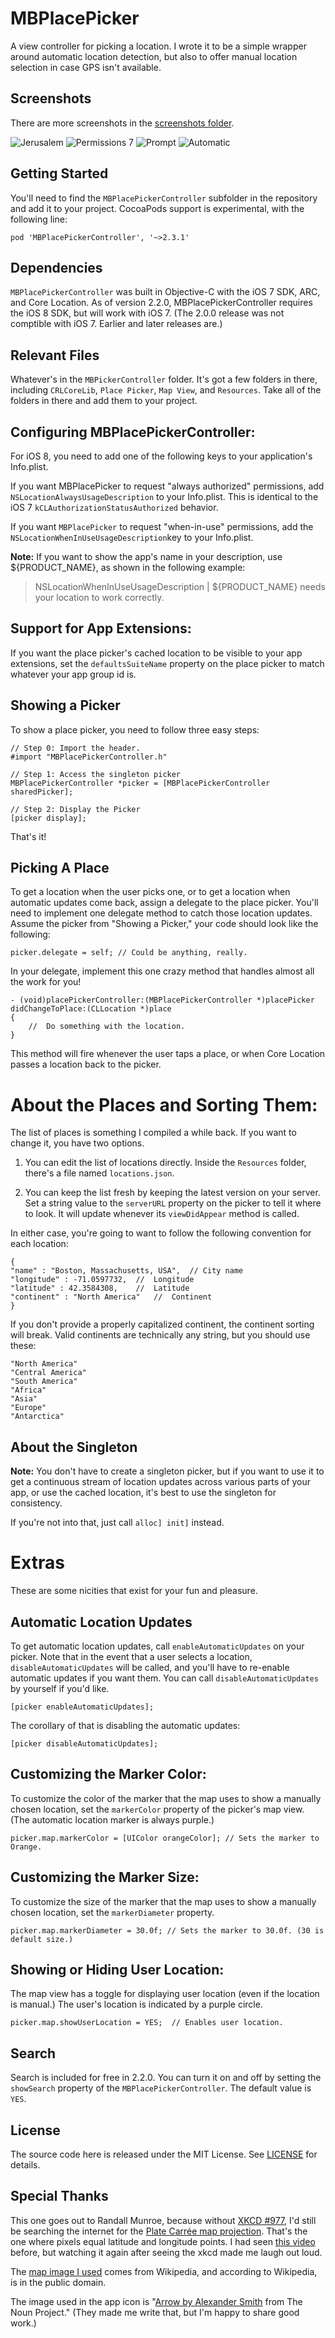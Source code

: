 MBPlacePicker
======================

A view controller for picking a location. I wrote it to be a simple wrapper around automatic location detection, but also to offer manual location selection in case GPS isn't available.

Screenshots
---
There are more screenshots in the [screenshots folder](/screenshots).

![Jerusalem](screenshots/2.2.0/Readme/Default-Dark.png)
![Permissions 7](screenshots/2.2.0/Readme/Permissions7.png)
![Prompt](screenshots/2.2.0/Readme/Permissions8.png)
![Automatic](screenshots/2.2.0/Readme/Search.png)

Getting Started
---
You'll need to find the `MBPlacePickerController` subfolder in the repository and add it to your project. CocoaPods support is experimental, with the following line: 

	pod 'MBPlacePickerController', '~>2.3.1'

Dependencies
---
`MBPlacePickerController` was built in Objective-C with the iOS 7 SDK, ARC, and Core Location. As of version 2.2.0, MBPlacePickerController requires the iOS 8 SDK, but will work with iOS 7. (The 2.0.0 release was not comptible with iOS 7. Earlier and later releases are.)

Relevant Files
---
Whatever's in the `MBPickerController` folder. It's got a few folders in there, including `CRLCoreLib`, `Place Picker`, `Map View`, and `Resources`. Take all of the folders in 
there and add them to your project.

Configuring MBPlacePickerController:
---
For iOS 8, you need to add one of the following keys to your application's Info.plist.

If you want MBPlacePicker to request "always authorized" permissions, add `NSLocationAlwaysUsageDescription` to your Info.plist. This is identical to the iOS 7 `kCLAuthorizationStatusAuthorized` behavior. 

If you want `MBPlacePicker` to request "when-in-use" permissions, add the `NSLocationWhenInUseUsageDescription`key to your Info.plist.

**Note:** If you want to show the app's name in your description, use ${PRODUCT_NAME}, as shown in the following example:

> NSLocationWhenInUseUsageDescription | ${PRODUCT_NAME} needs your location to work correctly. 

Support for App Extensions:
---

If you want the place picker's cached location to be visible to your app extensions, set the `defaultsSuiteName` property on the place picker to match whatever your app group id is. 

Showing a Picker
---
To show a place picker, you need to follow three easy steps:

	// Step 0: Import the header.
	#import "MBPlacePickerController.h"
	
	// Step 1: Access the singleton picker
	MBPlacePickerController *picker = [MBPlacePickerController sharedPicker];
	
	// Step 2: Display the Picker
	[picker display];
	
That's it!

Picking A Place
---

To get a location when the user picks one, or to get a location when automatic updates come back, assign a delegate to the place picker. You'll need to implement one delegate method to catch those location updates. Assume the picker from "Showing a Picker," your code should look like the following:

	picker.delegate = self;	// Could be anything, really.
	
	
In your delegate, implement this one crazy method that handles almost all the work for you!

	- (void)placePickerController:(MBPlacePickerController *)placePicker didChangeToPlace:(CLLocation *)place
	{
		//	Do something with the location.
	}

This method will fire whenever the user taps a place, or when Core Location passes a location back to the picker.

About the Places and Sorting Them:
===

The list of places is something I compiled a while back. If you want to change it, you have two options. 

1. You can edit the list of locations directly. Inside the `Resources` folder, there's a file named `locations.json`. 

2. You can keep the list fresh by keeping the latest version on your server. Set a string value to the `serverURL` property on the picker to tell it where to look. It will update whenever its `viewDidAppear` method is called. 

In either case, you're going to want to follow the following convention for each location:

	{
 	"name" : "Boston, Massachusetts, USA",	// City name
	"longitude" : -71.0597732,	//	Longitude
  	"latitude" : 42.3584308,	//	Latitude
  	"continent" : "North America"	//	Continent
  	}
  	

If you don't provide a properly capitalized continent, the continent sorting will break. Valid continents are technically any string, but you should use these:

	"North America"
	"Central America"
	"South America"
	"Africa"
	"Asia"
	"Europe"
	"Antarctica"



About the Singleton
---

**Note:** You don't have to create a singleton picker, but if you want to use it to get a continuous stream of location updates across various parts of your app, or use  the cached location, it's best to use the singleton for consistency. 

If you're not into that, just call `alloc] init]` instead. 

Extras
===
These are some nicities that exist for your fun and pleasure.

Automatic Location Updates
---
To get automatic location updates, call `enableAutomaticUpdates` on your picker. Note that in the event that a user selects a location, `disableAutomaticUpdates` will be called, and you'll have to re-enable automatic updates if you want them. You can call `disableAutomaticUpdates` by yourself if you'd like.

	[picker enableAutomaticUpdates];	
	
The corollary of that is disabling the automatic updates:

	[picker disableAutomaticUpdates];


Customizing the Marker Color:
---

To customize the color of the marker that the map uses to show a manually chosen location, set the `markerColor` property of the picker's map view. (The automatic location marker is always purple.)

	picker.map.markerColor = [UIColor orangeColor]; // Sets the marker to Orange.

Customizing the Marker Size:
---
To customize the size of the marker that the map uses to show a manually chosen location, set the `markerDiameter` property.

	picker.map.markerDiameter = 30.0f; // Sets the marker to 30.0f. (30 is default size.)
	
Showing or Hiding User Location:
---
The map view has a toggle for displaying user location (even if the location is manual.) The user's location is indicated by a purple circle.

	picker.map.showUserLocation = YES;	// Enables user location.

Search
---
Search is included for free in 2.2.0. You can turn it on and off by setting the `showSearch` property of the `MBPlacePickerController`. The default value is `YES`.

License
---
The source code here is released under the MIT License. See [LICENSE](/LICENSE) for details. 

Special Thanks
---
This one goes out to Randall Munroe, because without [XKCD #977](http://xkcd.com/977/), I'd still be searching the internet for the [Plate Carrée map projection](http://en.wikipedia.org/wiki/Equirectangular_projection). That's the one where pixels equal latitude and longitude points. I had seen [this video](http://www.upworthy.com/we-have-been-mislead-by-an-erroneous-map-of-the-world-for-500-years?c=ufb7) before, but watching it again after seeing the xkcd made me laugh out loud.

The [map image I used](http://simple.wikipedia.org/wiki/Equirectangular_projection#mediaviewer/File:Equirectangular-projection.jpg) comes from Wikipedia, and according to Wikipedia, is in the public domain.

The image used in the app icon is "[Arrow by Alexander Smith](http://thenounproject.com/term/arrow/49558/) from The Noun Project." (They made me write that, but I'm happy to share good work.)

